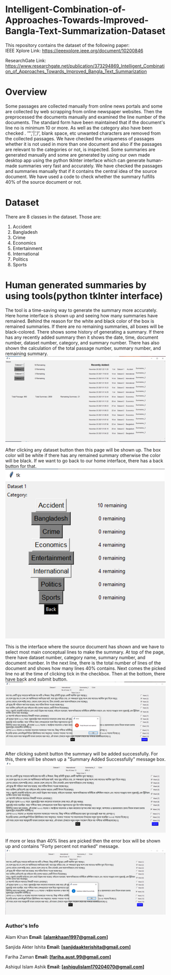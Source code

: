 # Intelligent-Combination-of-Approaches-Towards-Improved-Bangla-Text-Summarization-Dataset

This repository contains the dataset of the following paper: <br />
IEEE Xplore Link: https://ieeexplore.ieee.org/document/10200846

ResearchGate Link: https://www.researchgate.net/publication/373294869_Intelligent_Combination_of_Approaches_Towards_Improved_Bangla_Text_Summarization

# Overview
Some passages are collected manually from online news portals and some are collected by web scrapping from online newspaper websites. Then the preprocessed the documents manually and examined the line number of the documents. The standard form have been maintained that if the document's line no is minimum 10 or more. As well as the category also have been checked . ’”’,’|’,’/’, blank space, etc unwanted characters are removed from the  collected passages. We have checked the uniqueness of passages whether it is not used in more than one document and also if the passages are relevant to the categories or not, is inspected. Some summaries are generated manually and some are generated by using our own made desktop app using the python tkInter interface which can generate human-made summaries very fast and accurately. We have checked the passages and summaries manually that if it contains the central idea of the source
document. We have used a code to check whether the summary fulfills 40% of the source document or not.

# Dataset

There are 8 classes in the dataset. 
Those are: 
1. Accident
2. Bangladesh
3. Crime
4. Economics
5. Entertainment
6. International
7. Politics
8. Sports

# Human generated summaries by using tools(python tkInter interface)
The tool is a time-saving way to generate the summary more accurately. Here home interface is shown up and seeing how many summaries have remained. Behind the reason for the white and black color of the box is remained summaries. If there are no remaining summaries, all boxes will be black-colored. There shows some history of generating a summary. If there has any recently added summary then it shows the date, time, document number, dataset number, category, and summary number. There has also shown the calculation of the total passage number, summary number, and remaining summary.
![](/images/tool1.PNG)

After clicking any dataset button then this page will be shown up. The box color will be white if there has any remained summary otherwise the color will be black. If we want to go back to our home interface, there has a back button for that.
![](/images/tool2.PNG)

This is the interface where the source document has shown and we have to select most main conceptual lines to make the summary. At top of the page, there have dataset number, category name, summary number, and document number. In the next line, there is the total number of lines of the document and shows how many lines 40% contains. Next comes the  picked line no at the time of clicking tick in the checkbox. Then at the bottom, there have back and submit button.
![](/images/tool3.PNG)

After clicking submit button the summary will be added successfully. For this, there will be shown up a "Summary Added Successfully" message box.
![](/images/tool4.PNG)

If more or less than 40% lines are picked then the error box will be shown up and contains "Forty percent not marked" message.
![](/images/tool5.PNG)

### Author's Info
   Alam Khan **Email: [alamkhaan1997@gmail.com]**

  Sanjida Akter Ishita **Email: [sanjidaakterishita@gmail.com]**

  Fariha Zaman **Email: [fariha.aust.99@gmail.com]**

  Ashiqul Islam Ashik **Email: [ashiqulislam170204070@gmail.com]**


